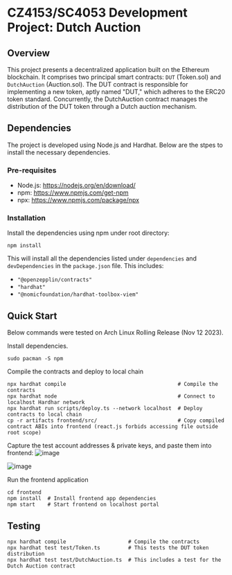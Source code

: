 # CZ4153/SC4053 Development Project: Dutch Auction

## Overview

This project presents a decentralized application built on the Ethereum blockchain. It comprises two principal smart contracts: `DUT` (Token.sol) and `DutchAuction` (Auction.sol). The DUT contract is responsible for implementing a new token, aptly named "DUT," which adheres to the ERC20 token standard. Concurrently, the DutchAuction contract manages the distribution of the DUT token through a Dutch auction mechanism.

## Dependencies

The project is developed using Node.js and Hardhat. Below are the stpes to install the necessary dependencies.

### Pre-requisites

+ Node.js: https://nodejs.org/en/download/
+ npm: https://www.npmjs.com/get-npm
+ npx: https://www.npmjs.com/package/npx

### Installation

Install the dependencies using npm under root directory:
```shell
npm install
```

This will install all the dependencies listed under `dependencies` and `devDependencies` in the `package.json` file. This includes:
+ `"@openzepplin/contracts"`
+ `"hardhat"`
+ `"@nomicfoundation/hardhat-toolbox-viem"`

## Quick Start
Below commands were tested on Arch Linux Rolling Release (Nov 12 2023). 

Install dependencies.
```shell
sudo pacman -S npm
```

Compile the contracts and deploy to local chain
```shell
npx hardhat compile                                    # Compile the contracts
npx hardhat node                                       # Connect to localhost Hardhar network
npx hardhat run scripts/deploy.ts --network localhost  # Deploy contracts to local chain
cp -r artifacts frontend/src/                          # Copy compiled contract ABIs into frontend (react.js forbids accessing file outside root scope)
```

Capture the test account addresses & private keys, and paste them into frontend:
![image](https://github.com/xade93/bruh/assets/24752033/f839f002-03e9-40a6-9757-6311e4be5259)

![image](https://github.com/xade93/bruh/assets/24752033/ad9e4aa6-307e-4e25-a600-6f14393a9669)


Run the frontend application
```shell
cd frontend
npm install  # Install frontend app dependencies
npm start    # Start frontend on localhost portal
```

## Testing

```shell
npx hardhat compile                    # Compile the contracts
npx hardhat test test/Token.ts         # This tests the DUT token distribution
npx hardhat test test/DutchAuction.ts  # This includes a test for the Dutch Auction contract
```
